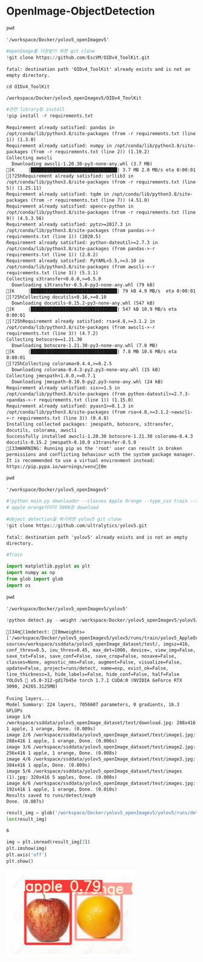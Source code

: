 # OpenImage-ObjectDetection

```python
pwd
```




    '/workspace/Docker/yolov5_openImagev5'




```python
#openImage를 다운받기 위한 git clone
!git clone https://github.com/EscVM/OIDv4_ToolKit.git
```

    fatal: destination path 'OIDv4_ToolKit' already exists and is not an empty directory.



```python
cd OIDv4_ToolKit
```

    /workspace/Docker/yolov5_openImagev5/OIDv4_ToolKit



```python
#관련 library등 install
!pip install -r requirements.txt
```

    Requirement already satisfied: pandas in /opt/conda/lib/python3.8/site-packages (from -r requirements.txt (line 1)) (1.3.0)
    Requirement already satisfied: numpy in /opt/conda/lib/python3.8/site-packages (from -r requirements.txt (line 2)) (1.19.2)
    Collecting awscli
      Downloading awscli-1.20.30-py3-none-any.whl (3.7 MB)
    [K     |████████████████████████████████| 3.7 MB 2.0 MB/s eta 0:00:01
    [?25hRequirement already satisfied: urllib3 in /opt/conda/lib/python3.8/site-packages (from -r requirements.txt (line 5)) (1.25.11)
    Requirement already satisfied: tqdm in /opt/conda/lib/python3.8/site-packages (from -r requirements.txt (line 7)) (4.51.0)
    Requirement already satisfied: opencv-python in /opt/conda/lib/python3.8/site-packages (from -r requirements.txt (line 9)) (4.5.3.56)
    Requirement already satisfied: pytz>=2017.3 in /opt/conda/lib/python3.8/site-packages (from pandas->-r requirements.txt (line 1)) (2020.5)
    Requirement already satisfied: python-dateutil>=2.7.3 in /opt/conda/lib/python3.8/site-packages (from pandas->-r requirements.txt (line 1)) (2.8.2)
    Requirement already satisfied: PyYAML<5.5,>=3.10 in /opt/conda/lib/python3.8/site-packages (from awscli->-r requirements.txt (line 3)) (5.3.1)
    Collecting s3transfer<0.6.0,>=0.5.0
      Downloading s3transfer-0.5.0-py3-none-any.whl (79 kB)
    [K     |████████████████████████████████| 79 kB 4.9 MB/s  eta 0:00:01
    [?25hCollecting docutils<0.16,>=0.10
      Downloading docutils-0.15.2-py3-none-any.whl (547 kB)
    [K     |████████████████████████████████| 547 kB 10.9 MB/s eta 0:00:01
    [?25hRequirement already satisfied: rsa<4.8,>=3.1.2 in /opt/conda/lib/python3.8/site-packages (from awscli->-r requirements.txt (line 3)) (4.7.2)
    Collecting botocore==1.21.30
      Downloading botocore-1.21.30-py3-none-any.whl (7.8 MB)
    [K     |████████████████████████████████| 7.8 MB 10.6 MB/s eta 0:00:01
    [?25hCollecting colorama<0.4.4,>=0.2.5
      Downloading colorama-0.4.3-py2.py3-none-any.whl (15 kB)
    Collecting jmespath<1.0.0,>=0.7.1
      Downloading jmespath-0.10.0-py2.py3-none-any.whl (24 kB)
    Requirement already satisfied: six>=1.5 in /opt/conda/lib/python3.8/site-packages (from python-dateutil>=2.7.3->pandas->-r requirements.txt (line 1)) (1.15.0)
    Requirement already satisfied: pyasn1>=0.1.3 in /opt/conda/lib/python3.8/site-packages (from rsa<4.8,>=3.1.2->awscli->-r requirements.txt (line 3)) (0.4.8)
    Installing collected packages: jmespath, botocore, s3transfer, docutils, colorama, awscli
    Successfully installed awscli-1.20.30 botocore-1.21.30 colorama-0.4.3 docutils-0.15.2 jmespath-0.10.0 s3transfer-0.5.0
    [33mWARNING: Running pip as the 'root' user can result in broken permissions and conflicting behaviour with the system package manager. It is recommended to use a virtual environment instead: https://pip.pypa.io/warnings/venv[0m



```python
pwd
```




    '/workspace/Docker/yolov5_openImagev5'




```python
#!python main.py downloader --classes Apple Orange --type_csv train --limit 5000 --multiclasses 1
# apple orange이미지 5000장 download
```


```python
#object detection을 하기위한 yolov5 git clone
!git clone https://github.com/ultralytics/yolov5.git
```

    fatal: destination path 'yolov5' already exists and is not an empty directory.



```python
#Train
```


```python
import matplotlib.pyplot as plt
import numpy as np
from glob import glob
import os
```


```python
pwd
```




    '/workspace/Docker/yolov5_openImagev5/yolov5'




```python
!python detect.py --weight /workspace/Docker/yolov5_openImagev5/yolov5/runs/train/yolov5_AppleOrange3/weights/best.pt --img 416 --conf 0.5 --source "/workspace/ssddata/yolov5_openImage_dataset/test/"
```

    [34m[1mdetect: [0mweights=['/workspace/Docker/yolov5_openImagev5/yolov5/runs/train/yolov5_AppleOrange3/weights/best.pt'], source=/workspace/ssddata/yolov5_openImage_dataset/test/, imgsz=416, conf_thres=0.5, iou_thres=0.45, max_det=1000, device=, view_img=False, save_txt=False, save_conf=False, save_crop=False, nosave=False, classes=None, agnostic_nms=False, augment=False, visualize=False, update=False, project=runs/detect, name=exp, exist_ok=False, line_thickness=3, hide_labels=False, hide_conf=False, half=False
    YOLOv5 🚀 v5.0-312-gd17b45e torch 1.7.1 CUDA:0 (NVIDIA GeForce RTX 3090, 24265.3125MB)
    
    Fusing layers... 
    Model Summary: 224 layers, 7056607 parameters, 0 gradients, 16.3 GFLOPs
    image 1/6 /workspace/ssddata/yolov5_openImage_dataset/test/download.jpg: 288x416 1 apple, 1 orange, Done. (0.009s)
    image 2/6 /workspace/ssddata/yolov5_openImage_dataset/test/image1.jpg: 288x416 1 apple, 1 orange, Done. (0.006s)
    image 3/6 /workspace/ssddata/yolov5_openImage_dataset/test/image2.jpg: 256x416 1 apple, 1 orange, Done. (0.008s)
    image 4/6 /workspace/ssddata/yolov5_openImage_dataset/test/image3.jpg: 384x416 1 apple, Done. (0.009s)
    image 5/6 /workspace/ssddata/yolov5_openImage_dataset/test/images (1).jpg: 320x416 5 apples, Done. (0.008s)
    image 6/6 /workspace/ssddata/yolov5_openImage_dataset/test/images.jpg: 192x416 1 apple, 1 orange, Done. (0.010s)
    Results saved to runs/detect/exp9
    Done. (0.087s)



```python
result_img = glob('/workspace/Docker/yolov5_openImagev5/yolov5/runs/detect/exp9/*.jpg')
len(result_img)
```




    6




```python
img = plt.imread(result_img[2])
plt.imshow(img)
plt.axis('off')
plt.show()
```


    
![png](output_12_0.png)
    



```python

```
